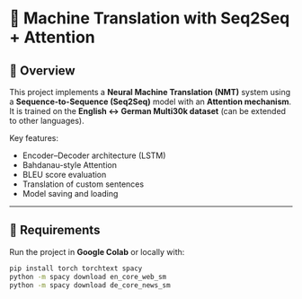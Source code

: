 # 📘 Machine Translation with Seq2Seq + Attention

## 🔹 Overview  
This project implements a **Neural Machine Translation (NMT)** system using a **Sequence-to-Sequence (Seq2Seq)** model with an **Attention mechanism**.  
It is trained on the **English ↔ German Multi30k dataset** (can be extended to other languages).  

Key features:  
- Encoder–Decoder architecture (LSTM)  
- Bahdanau-style Attention  
- BLEU score evaluation  
- Translation of custom sentences  
- Model saving and loading  

---

## 🔹 Requirements  
Run the project in **Google Colab** or locally with:  

```bash
pip install torch torchtext spacy
python -m spacy download en_core_web_sm
python -m spacy download de_core_news_sm
